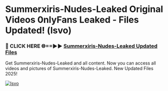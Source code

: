 # Summerxiris-Nudes-Leaked Original Videos 0nlyFans Leaked - Files Updated! (lsvo)

<h3>🔴 CLICK HERE 🌐==►► <a href="https://tinyurl.com/5h6xmrr3" rel="nofollow">Summerxiris-Nudes-Leaked Updated Files</a></h3>

Get Summerxiris-Nudes-Leaked and all content. Now you can access all videos and pictures of Summerxiris-Nudes-Leaked. New Updated Files 2025!

[![lsvo](https://i.imgur.com/KVD873Z.gif)](https://tinyurl.com/5h6xmrr3)
